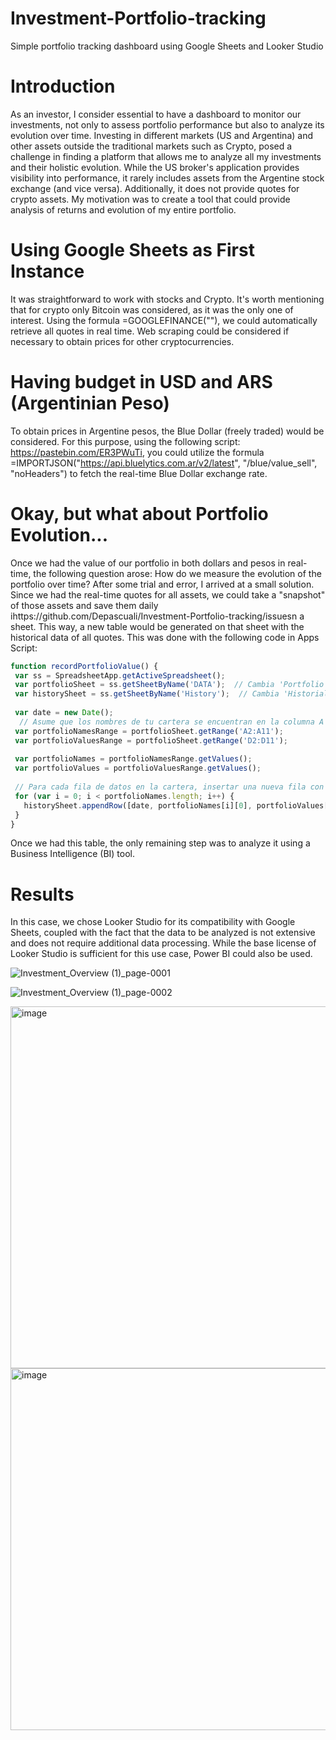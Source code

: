 # Investment-Portfolio-tracking
Simple portfolio tracking dashboard using Google Sheets and Looker Studio

# Introduction
As an investor, I consider essential to have a dashboard to monitor our investments, not only to assess portfolio performance but also to analyze its evolution over time. Investing in different markets (US and Argentina) and other assets outside the traditional markets such as Crypto, posed a challenge in finding a platform that allows me to analyze all my investments and their holistic evolution. While the US broker's application provides visibility into performance, it rarely includes assets from the Argentine stock exchange (and vice versa). Additionally, it does not provide quotes for crypto assets. My motivation was to create a tool that could provide analysis of returns and evolution of my entire portfolio.

# Using Google Sheets as First Instance
It was straightforward to work with stocks and Crypto. It's worth mentioning that for crypto only Bitcoin was considered, as it was the only one of interest. Using the formula =GOOGLEFINANCE(""), we could automatically retrieve all quotes in real time. Web scraping could be considered if necessary to obtain prices for other cryptocurrencies.

# Having budget in USD and ARS (Argentinian Peso)
To obtain prices in Argentine pesos, the Blue Dollar (freely traded) would be considered. For this purpose, using the following script: https://pastebin.com/ER3PWuTi, you could utilize the formula =IMPORTJSON("https://api.bluelytics.com.ar/v2/latest", "/blue/value_sell", "noHeaders") to fetch the real-time Blue Dollar exchange rate.

# Okay, but what about Portfolio Evolution...
Once we had the value of our portfolio in both dollars and pesos in real-time, the following question arose: How do we measure the evolution of the portfolio over time? After some trial and error, I arrived at a small solution. Since we had the real-time quotes for all assets, we could take a "snapshot" of those assets and save them daily ihttps://github.com/Depascuali/Investment-Portfolio-tracking/issuesn a sheet. This way, a new table would be generated on that sheet with the historical data of all quotes. This was done with the following code in Apps Script:

 ```javascript
function recordPortfolioValue() {
  var ss = SpreadsheetApp.getActiveSpreadsheet();
  var portfolioSheet = ss.getSheetByName('DATA');  // Cambia 'Portfolio' por el nombre de tu hoja de cálculo
  var historySheet = ss.getSheetByName('History');  // Cambia 'Historial' por el nombre de tu hoja de historial
  
  var date = new Date();
   // Asume que los nombres de tu cartera se encuentran en la columna A y los valores en la D, de la fila 2 a la fila 10, en la hoja 'Portfolio'
  var portfolioNamesRange = portfolioSheet.getRange('A2:A11');
  var portfolioValuesRange = portfolioSheet.getRange('D2:D11');
  
  var portfolioNames = portfolioNamesRange.getValues();
  var portfolioValues = portfolioValuesRange.getValues();
  
  // Para cada fila de datos en la cartera, insertar una nueva fila con la fecha, el nombre del stock y el valor en 'Historial'
  for (var i = 0; i < portfolioNames.length; i++) {
    historySheet.appendRow([date, portfolioNames[i][0], portfolioValues[i][0]]);
  }
}
```
Once we had this table, the only remaining step was to analyze it using a Business Intelligence (BI) tool.

# Results
In this case, we chose Looker Studio for its compatibility with Google Sheets, coupled with the fact that the data to be analyzed is not extensive and does not require additional data processing. While the base license of Looker Studio is sufficient for this use case, Power BI could also be used.

![Investment_Overview (1)_page-0001](https://github.com/Depascuali/Investment-Portfolio-tracking/assets/97790973/78d4b5fe-5b5e-4c57-8e7a-0b8e04035229)

![Investment_Overview (1)_page-0002](https://github.com/Depascuali/Investment-Portfolio-tracking/assets/97790973/7d916aef-4e3e-4cd8-b5b4-fa3bd1a902aa)

<img width="579" alt="image" src="https://github.com/Depascuali/Investment-Portfolio-tracking/assets/97790973/2c2d8034-eaf6-4821-9979-250bd71a2e16">

<img width="579" alt="image" src="https://github.com/Depascuali/Investment-Portfolio-tracking/assets/97790973/0e0d5a61-eac6-4179-b347-e069f1312019">
